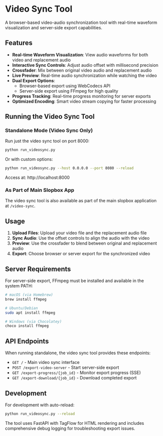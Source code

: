 # Video Sync Tool

A browser-based video-audio synchronization tool with real-time waveform visualization and server-side export capabilities.

## Features

- **Real-time Waveform Visualization**: View audio waveforms for both video and replacement audio
- **Interactive Sync Controls**: Adjust audio offset with millisecond precision
- **Crossfader**: Mix between original video audio and replacement audio
- **Live Preview**: Real-time audio synchronization while watching the video
- **Dual Export Options**:
  - Browser-based export using WebCodecs API
  - Server-side export using FFmpeg for high quality
- **Progress Tracking**: Real-time progress monitoring for server exports
- **Optimized Encoding**: Smart video stream copying for faster processing

## Running the Video Sync Tool

### Standalone Mode (Video Sync Only)

Run just the video sync tool on port 8000:

```bash
python run_videosync.py
```

Or with custom options:

```bash
python run_videosync.py --host 0.0.0.0 --port 8080 --reload
```

Access at: http://localhost:8000

### As Part of Main Slopbox App

The video sync tool is also available as part of the main slopbox application at `/video-sync`.

## Usage

1. **Upload Files**: Upload your video file and the replacement audio file
2. **Sync Audio**: Use the offset controls to align the audio with the video
3. **Preview**: Use the crossfader to blend between original and replacement audio
4. **Export**: Choose browser or server export for the synchronized video

## Server Requirements

For server-side export, FFmpeg must be installed and available in the system PATH:

```bash
# macOS (via Homebrew)
brew install ffmpeg

# Ubuntu/Debian
sudo apt install ffmpeg

# Windows (via Chocolatey)
choco install ffmpeg
```

## API Endpoints

When running standalone, the video sync tool provides these endpoints:

- `GET /` - Main video sync interface
- `POST /export-video-server` - Start server-side export
- `GET /export-progress/{job_id}` - Monitor export progress (SSE)
- `GET /export-download/{job_id}` - Download completed export

## Development

For development with auto-reload:

```bash
python run_videosync.py --reload
```

The tool uses FastAPI with TagFlow for HTML rendering and includes comprehensive debug logging for troubleshooting export issues.